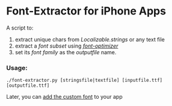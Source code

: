 # Font-Extractor for iPhone Apps

A script to:

1. extract unique chars from *Localizable.strings* or any text file
2. extract a *font subset* using *[font-optimizer][1]* 
3. set its *font family* as the *outputfile* name.

[1]: https://bitbucket.org/philip/font-optimizer/src/

### Usage:
    ./font-extractor.py [stringsfile|textfile] [inputfile.ttf] [outputfile.ttf]

Later, you can [add the custom font][2] to your app

[2]: http://stackoverflow.com/a/2616101/1263403





